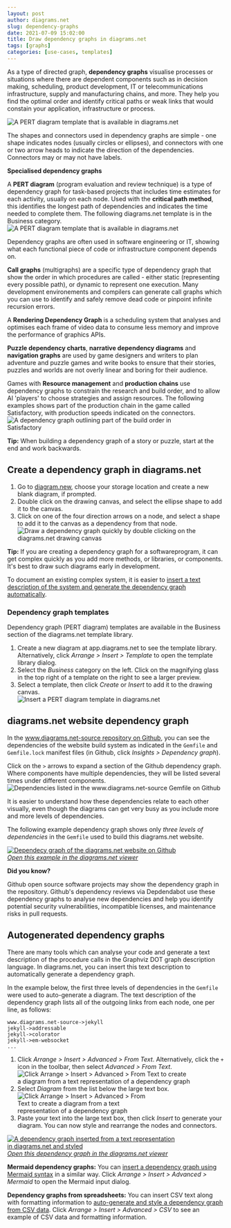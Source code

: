 ```yaml
---
layout: post
author: diagrams.net
slug: dependency-graphs
date: 2021-07-09 15:02:00
title: Draw dependency graphs in diagrams.net
tags: [graphs]
categories: [use-cases, templates]
--- 
```


As a type of directed graph, **dependency graphs** visualise processes or situations where there are dependent components such as in decision making, scheduling, product development, IT or telecommunications infrastructure, supply and manufacturing chains, and more. They help you find the optimal order and identify critical paths or weak links that would constain your application, infrastructure or process.

<img src="/assets/img/blog/pert-template-example.png" style="width=100%;max-width:500px;height:auto;" alt="A PERT diagram template that is available in diagrams.net">

The shapes and connectors used in dependency graphs are simple - one shape indicates nodes (usually circles or ellipses), and connectors with one or two arrow heads to indicate the direction of the dependencies. Connectors may or may not have labels.

**Specialised dependency graphs**

A **PERT diagram** (program evaluation and review technique) is a type of dependency graph for task-based projects that includes time estimates for each activity, usually on each node. Used with the **critical path method**, this identifies the longest path of dependencies and indicates the time needed to complete them. The following diagrams.net template is in the Business category.
<br /><img src="/assets/img/blog/dependency-graph-pert-template.png" style="width=100%;max-width:600px;height:auto;" alt="A PERT diagram template that is available in diagrams.net">

Dependency graphs are often used in software engineering or IT, showing what each functional piece of code or infrastructure component depends on. 

**Call graphs** (multigraphs) are a specific type of dependency graph that show the order in which procedures are called - either static (representing every possible path), or dynamic to represent one execution. Many development environements and compilers can generate call graphs which you can use to identify and safely remove dead code or pinpoint infinite recursion errors. 

A **Rendering Dependency Graph** is a scheduling system that analyses and optimises each frame of video data to consume less memory and improve the performance of graphics APIs.

**Puzzle dependency charts**, **narrative dependency diagrams** and **navigation graphs** are used by game designers and writers to plan adventure and puzzle games and write books to ensure that their stories, puzzles and worlds are not overly linear and boring for their audience. 

Games with **Resource management** and **production chains** use dependency graphs to constrain the research and build order, and to allow AI 'players' to choose strategies and assign resources. The following examples shows part of the production chain in the game called Satisfactory, with production speeds indicated on the connectors.
<br /><img src="/assets/img/blog/dependency-graph-build-order.png" style="width=100%;max-width:400px;height:auto;" alt="A dependency graph outlining part of the build order in Satisfactory">

**Tip:** When building a dependency graph of a story or puzzle, start at the end and work backwards.


## Create a dependency graph in diagrams.net

1. Go to [diagram.new](https://diagram.new), choose your storage location and create a new blank diagram, if prompted. 
2. Double click on the drawing canvas, and select the ellipse shape to add it to the canvas. 
3. Click on one of the four direction arrows on a node, and select a shape to add it to the canvas as a dependency from that node.
<br /><img src="/assets/img/blog/dependency-graph-draw.gif" style="width=100%;max-width:500px;height:auto;" alt="Draw a dependency graph quickly by double clicking on the diagrams.net drawing canvas">

**Tip:** If you are creating a dependency graph for a softwareprogram, it can get complex quickly as you add more methods, or libraries, or components. It's best to draw such diagrams early in development. 

To document an existing complex system, it is easier to [insert a text description of the system and generate the dependency graph automatically](#autogenerated-dependency-graphs).


### Dependency graph templates

Dependency graph (PERT diagram) templates are available in the Business section of the diagrams.net template library. 

1. Create a new diagram at app.diagrams.net to see the template library. Alternatively, click _Arrange > Insert > Template_ to open the template library dialog. 
2. Select the _Business_ category on the left. Click on the magnifying glass in the top right of a template on the right to see a larger preview. 
3. Select a template, then click _Create_ or _Insert_ to add it to the drawing canvas. 
<br /><img src="/assets/img/blog/pert-diagram-template-insert.png" style="width=100%;max-width:400px;height:auto;" alt="Insert a PERT diagram template in diagrams.net">



## diagrams.net website dependency graph

In the [www.diagrams.net-source repository on Github](https://github.com/jgraph/www.diagrams.net-source/network/dependencies), you can see the dependencies of the website build system as indicated in the ``Gemfile`` and ``Gemfile.lock`` manifest files (in Github, click _Insights > Dependency graph_). 

Click on the ``>`` arrows to expand a section of the Github dependency graph. Where components have multiple dependencies, they will be listed several times under different components. 
<br /><img src="/assets/img/blog/github-insights-dependency-graph.png" style="width=100%;max-width:600px;height:auto;" alt="Dependencies listed in the www.diagrams.net-source Gemfile on Github">

It is easier to understand how these dependencies relate to each other visually, even though the diagrams can get very busy as you include more and more levels of dependencies. 

The following example dependency graph shows only _three levels of dependencies_ in the ``Gemfile`` used to build this diagrams.net website.

[<img src="/assets/img/blog/dependency-graph-diagrams-net-website.png" style="width=100%;max-width:600px;height:auto;" alt="Dependecy graph of the diagrams.net website on Github">]((https://viewer.diagrams.net/?highlight=0000ff&edit=_blank&layers=1&nav=1&title=dependency-graph-diagrams-net-website.drawio#R3V1bj5s4FP410T4xwpjrY5t2OtLuqivNrvaxcsAhngBmbWcy6a9fk0CG4GlLpTTH8DIDBxzMx%2BdztWGBl%2BXLJ0HqzZ88o8XCc7OXBf6w8Dwv9iL9r5EcWkkQoZMkFyw7yXqCR%2FaVtkK3le5YRuXFiYrzQrH6UpjyqqKpupARIfj%2B8rQ1Ly6vWpOcGoLHlBSm9F%2BWqc1Jer6vRv5AWb7prozC5HSkJN3J7Z3IDcn4vifCHxd4KThXp63yZUmLBr0Ol1O7%2B28cPXdM0EqNafBEP%2F%2F%2BJf8rf8iLh6%2F%2FhquvVbV3wrZzz6TYtXfc9lYdOgi4UBue84oUf3Beaxla4PdPVKlD%2B7jITnEt2qiyaI8Kvqsy2lzY1XunX6SZgfRr11uR5DuR0u%2F0N4hbDhCRU%2FW9E5MzxJqclJdUiYNuKGhBFHu%2B7AlpSZKfz3vFUW%2B0UP4MrN5MYQ0RKKz%2BXGHFoLDGc4U1goQ1mqtuDUF1a3QL3So1COpd4z9oQVoQKVnaie9Z0TWSSvDt2THwgJ5HBKqUo7kq5QhUKUfhXGENQGGdq62LQG1dPFdbF4HauniucUQMarLiuZqsGNRkxXM1WTGoyYrnarJiUJMVmLA%2B0e2haTgAV%2F8Yq6Xeeb%2FfMEUfa3K8%2F70g9SWkax0ZLHnBxbEdzgIaZ%2F45TOgdib0VDsMz7M9UKPryfeBNmNoGneltM6yoS%2BntX9OVqMtBbnqpyq7d1YFNpuYLJGP5CuoLJP48UExAbVTXzR45SZYJKiVZaVivNfTXaxqm6VtDP4uSleteZ%2Bg7Hr4c%2FDgGH%2Fyh1SwNuxrSD1kKavK7bvZYylPF64anE%2BOo7w7skwdO0dhuiuKxFAV1n1D3XCcPI2ylEBsjnZbOnq4kT7e639Me7B64M4pcu53PMBpJU%2BTCll4jg6ditzo4DMXVxEjq%2BAOSwnMU283RaQRIyA3mASNyfVgcLffhR0eaoD48ci33M8fTEdbRRJY7muNxhPU0zczHKd%2FpSCKlk%2FLqaFXFxKy5P7DmQVfcgTPnCBkY2kTYbgau7eYc2Z3wHA0jQqAZT4TsdovG4wjsFiG73aLROAK7RSiaB4zAblHXT9Oc74lKNxOz4g72Ls14DB%2BVo8Ruoo5NcCIUgw54z3J3aDSOvWU7IDjanckcjSPsJCXkWe5Wjqcj7Pxks3CxFaTM%2BH5q%2BeBh0cLB4KbHs9xlD0ZyFHgKffBNijr6tiUVTr4uJ8ZWz4Vnp%2BWB0OiSGrRjZHkkNL40CRqYR2ZpsmD%2F7XSbaY3sYSYzgg%2BBPLtLGNFECpOe5ZHkVAqT2O5K0GgcgTNw2PKAfCKFya6fPbtTUn1rFWl%2FfDqmB7vWZd%2BwGV9azdp4dN4Ye5Cs7frZw7UmarNT7HoLX241%2Bx0NHCZo0sYmZzXf8psuK8gFyZhG8AMTNFWMV%2Fo4JVL1DvWaLZcfg%2Fv76zyPwUIkB3wtQmzG%2F5KsqXMg5dS4HgzWeQTQ2CJsdxo1Hhu8AocG2O5cymgYEQb2ae3OpYzHETrEsjviH40jcIjl2x2p%2FsSwhlWPvuVO%2F2gcfdDVG7GZIlVUlEyD6KhJLnwdTBeBr4rEZjbguEAmp%2BX1lmxmhMbrN9EN05iu1ldC1x%2B48gG4K5%2BYkVW9WxUslbv1mr04DdRTR9kH53BiBkxC1jSdGLKDtEAAj6upfumzvpmSpBtWXU%2F53gbe4XwJnIDja%2BrejVL1l1OR%2F06sJoZwMHytgwXLaM20YcqrdCeae5qk%2BkXW5ava2O9S%2F5Lt1PSDM%2FDNQh8e2DdXL%2FOU18613%2Fl0I99hkPkGV8Ht4rZBslXKdIq6Yah%2FffDKQruGaDDJRSp6vcmWQF5vBJ%2FKRuab4HRorLGT13v%2Fxm3QDZMBceHB7a7WV7305YoFmBshO5wkDO8teKZK0BCwKtc3OW1wLZh94BnYrrnYE5E12TKHvmjN22QUp4WzgxPrWIzNnEN9xfkzQFbNghcfYdMha3K%2BDqkkS48wTBxjeNvmm0HxrtLgZtTJmKwLcvhy6tzEkUa%2FEOp%2FJBWfV0%2FNt7s8tyArWpya4maXPtNC6g2%2B1n8yWjdKt0oZlcfdNasaFewy7QS7n2ipwdKx8rLp535%2FlzGSC1LKu4oq51TJ%2Ba1p94mpzW61aEovNZdM8U7bFKzanq7dJI%2F0Hbxr%2Buzd58cGdykv9c5T3nzoTG984xL6iN7Zc7HVW5c99n7Mp%2F5ymZaBPda8lrHQCObwSt2TkhXNM3ygxTNVLCXtgbZS5jXlGFKwvJkklGp2UNFwS%2F%2Bm9iL%2BPhbX8FtkwyFOcNbMKGq%2BjLJoP5mypc2641fePrY9TwWX0tkcVyUbjE5TGqx%2FFW%2BTNzMPyRvEDX%2BeuHq3x91O9Po9t%2BPpvc%2Fi4Y%2F%2FAw%3D%3D))
<br />[_Open this example in the diagrams.net viewer_](https://viewer.diagrams.net/?highlight=0000ff&edit=_blank&layers=1&nav=1&title=dependency-graph-diagrams-net-website.drawio#R3V1bj5s4FP410T4xwpjrY5t2OtLuqivNrvaxcsAhngBmbWcy6a9fk0CG4GlLpTTH8DIDBxzMx%2BdztWGBl%2BXLJ0HqzZ88o8XCc7OXBf6w8Dwv9iL9r5EcWkkQoZMkFyw7yXqCR%2FaVtkK3le5YRuXFiYrzQrH6UpjyqqKpupARIfj%2B8rQ1Ly6vWpOcGoLHlBSm9F%2BWqc1Jer6vRv5AWb7prozC5HSkJN3J7Z3IDcn4vifCHxd4KThXp63yZUmLBr0Ol1O7%2B28cPXdM0EqNafBEP%2F%2F%2BJf8rf8iLh6%2F%2FhquvVbV3wrZzz6TYtXfc9lYdOgi4UBue84oUf3Beaxla4PdPVKlD%2B7jITnEt2qiyaI8Kvqsy2lzY1XunX6SZgfRr11uR5DuR0u%2F0N4hbDhCRU%2FW9E5MzxJqclJdUiYNuKGhBFHu%2B7AlpSZKfz3vFUW%2B0UP4MrN5MYQ0RKKz%2BXGHFoLDGc4U1goQ1mqtuDUF1a3QL3So1COpd4z9oQVoQKVnaie9Z0TWSSvDt2THwgJ5HBKqUo7kq5QhUKUfhXGENQGGdq62LQG1dPFdbF4HauniucUQMarLiuZqsGNRkxXM1WTGoyYrnarJiUJMVmLA%2B0e2haTgAV%2F8Yq6Xeeb%2FfMEUfa3K8%2F70g9SWkax0ZLHnBxbEdzgIaZ%2F45TOgdib0VDsMz7M9UKPryfeBNmNoGneltM6yoS%2BntX9OVqMtBbnqpyq7d1YFNpuYLJGP5CuoLJP48UExAbVTXzR45SZYJKiVZaVivNfTXaxqm6VtDP4uSleteZ%2Bg7Hr4c%2FDgGH%2Fyh1SwNuxrSD1kKavK7bvZYylPF64anE%2BOo7w7skwdO0dhuiuKxFAV1n1D3XCcPI2ylEBsjnZbOnq4kT7e639Me7B64M4pcu53PMBpJU%2BTCll4jg6ditzo4DMXVxEjq%2BAOSwnMU283RaQRIyA3mASNyfVgcLffhR0eaoD48ci33M8fTEdbRRJY7muNxhPU0zczHKd%2FpSCKlk%2FLqaFXFxKy5P7DmQVfcgTPnCBkY2kTYbgau7eYc2Z3wHA0jQqAZT4TsdovG4wjsFiG73aLROAK7RSiaB4zAblHXT9Oc74lKNxOz4g72Ls14DB%2BVo8Ruoo5NcCIUgw54z3J3aDSOvWU7IDjanckcjSPsJCXkWe5Wjqcj7Pxks3CxFaTM%2BH5q%2BeBh0cLB4KbHs9xlD0ZyFHgKffBNijr6tiUVTr4uJ8ZWz4Vnp%2BWB0OiSGrRjZHkkNL40CRqYR2ZpsmD%2F7XSbaY3sYSYzgg%2BBPLtLGNFECpOe5ZHkVAqT2O5K0GgcgTNw2PKAfCKFya6fPbtTUn1rFWl%2FfDqmB7vWZd%2BwGV9azdp4dN4Ye5Cs7frZw7UmarNT7HoLX241%2Bx0NHCZo0sYmZzXf8psuK8gFyZhG8AMTNFWMV%2Fo4JVL1DvWaLZcfg%2Fv76zyPwUIkB3wtQmzG%2F5KsqXMg5dS4HgzWeQTQ2CJsdxo1Hhu8AocG2O5cymgYEQb2ae3OpYzHETrEsjviH40jcIjl2x2p%2FsSwhlWPvuVO%2F2gcfdDVG7GZIlVUlEyD6KhJLnwdTBeBr4rEZjbguEAmp%2BX1lmxmhMbrN9EN05iu1ldC1x%2B48gG4K5%2BYkVW9WxUslbv1mr04DdRTR9kH53BiBkxC1jSdGLKDtEAAj6upfumzvpmSpBtWXU%2F53gbe4XwJnIDja%2BrejVL1l1OR%2F06sJoZwMHytgwXLaM20YcqrdCeae5qk%2BkXW5ava2O9S%2F5Lt1PSDM%2FDNQh8e2DdXL%2FOU18613%2Fl0I99hkPkGV8Ht4rZBslXKdIq6Yah%2FffDKQruGaDDJRSp6vcmWQF5vBJ%2FKRuab4HRorLGT13v%2Fxm3QDZMBceHB7a7WV7305YoFmBshO5wkDO8teKZK0BCwKtc3OW1wLZh94BnYrrnYE5E12TKHvmjN22QUp4WzgxPrWIzNnEN9xfkzQFbNghcfYdMha3K%2BDqkkS48wTBxjeNvmm0HxrtLgZtTJmKwLcvhy6tzEkUa%2FEOp%2FJBWfV0%2FNt7s8tyArWpya4maXPtNC6g2%2B1n8yWjdKt0oZlcfdNasaFewy7QS7n2ipwdKx8rLp535%2FlzGSC1LKu4oq51TJ%2Ba1p94mpzW61aEovNZdM8U7bFKzanq7dJI%2F0Hbxr%2Buzd58cGdykv9c5T3nzoTG984xL6iN7Zc7HVW5c99n7Mp%2F5ymZaBPda8lrHQCObwSt2TkhXNM3ygxTNVLCXtgbZS5jXlGFKwvJkklGp2UNFwS%2F%2Bm9iL%2BPhbX8FtkwyFOcNbMKGq%2BjLJoP5mypc2641fePrY9TwWX0tkcVyUbjE5TGqx%2FFW%2BTNzMPyRvEDX%2BeuHq3x91O9Po9t%2BPpvc%2Fi4Y%2F%2FAw%3D%3D)

**Did you know?**

Github open source software projects may show the dependency graph in the repository. Github's dependency reviews via Depdendabot use these dependency graphs to analyse new dependencies and help you identify potential security vulnerabilities, incompatible licenses, and maintenance risks in pull requests.


## Autogenerated dependency graphs

There are many tools which can analyse your code and generate a text description of the procedure calls in the Graphviz DOT graph description language. In diagrams.net, you can insert this text description to automatically generate a dependency graph.

In the example below, the first three levels of dependencies in the ``Gemfile`` were used to auto-generate a diagram. The text description of the dependency graph lists all of the outgoing links from each node, one per line, as follows: 

```
www.diagrams.net-source->jekyll
jekyll->addressable
jekyll->colorator
jekyll->em-websocket
...
```



1. Click _Arrange > Insert > Advanced > From Text_. Alternatively, click the ``+`` icon in the toolbar, then select _Advanced > From Text_.
<br /><img src="/assets/img/blog/arrange-insert-advanced-from-text.png" style="width=100%;max-width:400px;height:auto;" alt="Click Arrange > Insert > Advanced > From Text to create a diagram from a text representation of a dependency graph">
2. Select _Diagram_ from the list below the large text box.
<br /><img src="/assets/img/blog/dependency-graph-insert-from-text.png" style="width=100%;max-width:300px;height:auto;" alt="Click Arrange > Insert > Advanced > From Text to create a diagram from a text representation of a dependency graph">
3. Paste your text into the large text box, then click _Insert_ to generate your diagram. You can now style and rearrange the nodes and connectors. 

[<img src="/assets/img/blog/dependency-graph-inserted-from-text.png" style="width=100%;max-width:400px;height:auto;" alt="A dependency graph inserted from a text representation in diagrams.net and styled">](https://viewer.diagrams.net/?highlight=0000ff&edit=_blank&layers=1&nav=1&page-id=ANLeCyW2Rdo4kGk9dmOK&title=dependency-graphs.drawio#R%3Cmxfile%3E%3Cdiagram%20id%3D%22QRJWuTwwsMHBD3lk_K4z%22%20name%3D%22dependency-graph%22%3E3V1bc5s4FP41nn0igxDXx9ZtkpnuTncmu9PHjgwyVgyIleTY7q9fYaMEQ5rQGdcc%2BSWBAzLi49O5SjDD83J3J0i9%2BotntJh5brab4U8zz8M4SvS%2FRrI%2FSrwwCo%2BSXLDsKEMvggf2g7ZCt5VuWEblyYmK80Kx%2BlSY8qqiqTqRESH49vS0JS9Or1qTnA4EDykphtJvLFOrozT2ohf5PWX5ylwZhe0dl8Sc3N6JXJGMbzsi%2FHmG54Jzddwqd3NaNOgZXI7tbn9y9LljglZqTINH%2BvXL9%2Fzv%2FD4v7n98Cxc%2FqmrrhG3nnkixae%2B47a3aGwi4UCue84oUf3Jeaxma4Y%2BPVKl9%2B7jIRnEtWqmyaI8Kvqky2lzY1XvDnradl3wjUvpG94K4feRE5FS9dWKLOs1OHmeLxB3lJVVir08QtCCKPZ0%2BXdKSJH8%2B7wVHvdFC%2BSuwetcBa4hgwepfCawYFqzxlcAagYI1uhLdGsLSrdEldKvUqKgPjf%2BgBWlBpGSpEd%2BywjSSSvD1s2PgXeZ5RLCUcnQlSjmCpZSNn2w9rAEsWK%2FE1kWwbF18JbYugmXr4iuJI2JYJiu%2BEpMVwzJZ8ZWYrBiWyYqvxGTFsExWMIT1ka73TcMeuPrHWC31zsftiin6UJMDIFtB6lNIlzoymPOCi0M7nAU0zvznMKFzJPYWOAzfgv2JCkV3b8LUHjWmt82wIpPS276kK5HJQa46qUrT7uzAJsB9gWQsX2H5AolvJYoJLBtl%2Bt0hJ8kyQaUkCw3ruYb%2BcknDNH1t6GdRsnDfxH780Hc8fDr4cTz54A8hsdTkr99nKSyTb%2FrdYSlPFa8bnlrGUd%2Ft2SdvcorGoCiKx1IUlvuEzHO1DUZYVt30uzPSaels6ULydK1vxO7B7k3ujCIXlPNpSlTv0hS5sFImpuMdnorNYu8wFFeWkdTxeySdnqMYFEctDZCQG1gJI3J9YDjC8uFHR5qwfHjkwvIzx9MRmKOJYDma43GEpR5Nxwf5TkcSKZ2UVwcTKiyz5n7PmgemuDOdOUdogOGEhDXTRawz5whUwnM0jAjByngiBMotGo8jNLcIgXKLRuMIzS1CkZUwQnOLTMeH5nxLVLqyzIo72Ds14%2FH0UTlKQBF1bIIToRgUUZEHyx0ajaNhGxgcQWUyR%2BMIbJIS8mC5lePpCAvHaFi4WAtSZnxrWz64X7Rw8OSmx4PlsgcjOQptCn3wU4o6GgdJhZMvS8vY6rnTsxNWIDS6pAbOMYIVCY0vTcIKzKNhabJg%2F210G7tGdj%2BTGU0fAnmgShhmcYZ1mUwPViRpbWESg6oEjcYRWgYOwwrIbS1Mmo537E5J9b1WpP1xe0wPdsFl3%2FAwvoTEWrOi7X3WYg8Ua03HO7jWRK02ip1v4culZr%2BjnsM0NWnjIWc13%2FKLLivIBcmYBvUTEzRVjFf6OCVSdQ51ms3nn4Pb2%2FM8j95CJGfytQjxMP6XZEmdPSlt43rQW%2BcRTI0twqDSqPHY4BVaaIBB5VJGw4gwNJ8WVC5lPI7gQixQEf9oHKGFWD6oSPUXhjUw9ejDcvpH4%2BjDWr0RD1OkioqSaRAdZeXC1950kemrIvEwG3BYIJPT8nxLNjNC4%2BWr6IZpTBfLM6Hr91z5YHJXPhlGVvVmUbBUbpZLtnMaqG1H2Z%2Bcw8kwYBKypqllyPbSAsH0uA7VL33S91eSdMWq8ynfy8Dbny%2BBk8nxHerelVL192OR%2F0YsLEM46L%2FWAcAy2mHaMOVVuhHNbVqpfhG4fNVzMNjVv2Rtm35wer5Z6E8P7Kurl3nKa%2Bfc73y6kO%2FQy3xProKfV7udJFulTG3UDX39609eWXheVHQyyUUqer7JlhN5vdH0qWw0fBOcDo01dvJ879%2B4DLph0iPu9OCaq3VVL92dsQBzIWT7k4Sn9xa8oUrQELAq13dkN7gAZh94A2yXXGyJyJpsmUN3WvM2GUW7cHZwAo7FeJhzqM84f2YiqwbgxUd46JA1OV%2BHVJKlBxgsx3h62%2BYPg%2BJNpcHNqJMxWRdk%2F%2F3YOcuRRr8R6n8lFV8Xj823uzy3IAtaHJviZpc%2B0ULqDb7UfzJaN0q3ShmVh90lqxoV7DLtBLt3tNRg6Vh53vRzu73JGMkFKeVNRZVzLO380bS7Y2q1Wcya0kvNJVPcaJuCVevjtZvkkb6DD02fvdv80OAm5aXeecybD53pjZ9cQh%2FRO1su1nrrtMfe%2B3zCnefSMrDDmpcyFhrBHF6pW1KyonmG97R4ooqlpD3QVsq8phxDCpY3k4RSTRgqGm7p39RexD%2BH4hp%2BjWw4xAnOmhlFzZdRZu0nU9a0WXf8wtuHtuep4FI6q8Oq5AGj05QGy9%2FF2%2BTVzEPyCnHDXyeu3u1w14hevud2OL3zWTz8%2BX8%3D%3C%2Fdiagram%3E%3Cdiagram%20id%3D%22eEIwefoat5Z3QpvjMPgs%22%20name%3D%22PERT%20diagram%22%3E7VxNk5s4EP01PjqFEAg4jj0fySGV3Zqt2qq9ESPbVDDygvwx%2BfUrsISRxE5wjcYoHvDBqC0E9Ov3aDWamcD55vhUxNv1V5LgbOI6yXEC7yeuCzwPsa%2FK8nKyRCA6GVZFmvBOZ8Nz%2BhNzo8OtuzTBpdSREpLRdCsbFyTP8YJKtrgoyEHutiSZfNZtvMKa4XkRZ7r17zSh65M1dIOz%2FTNOV2txZoD4%2FW1i0ZnfSbmOE3JomeDDBM4LQuhpb3Oc46xynvDLHh3%2BmU6fln%2BWm7%2Fu%2Fbtv2ZeHf6enwR4vOaS5hQLn1OzQkcfvjb4Ih%2BGE%2BY83c5Kzr9liV%2BxxNQxgjTXdZHy3pHFBOeQMbzjDeXJXYcbaiywuy3RxMj6mmTiGtdpHlLQgP%2FCcZKSoTw%2Bdemt%2BEZgxb8%2BWJG%2FOVrULssuT%2Brqq%2Fj2dxJ1Zkl2xwK95JuTBGhcr%2FOqADjz1rBzXijmOwhMmG0yLF9ahwFlM070cmDGP71XT74wh2%2BEwXgKpfxp4H2c7fipaO5CFNNHQpvhIZVALXKY%2F4%2B91h8qvW5LmtL5Ifzbx75klztJVXkHMPI0ZbLM9LmjKKHfHf9ikSVIdP8vi7zibxYsfqxorATMPqxae7gUIipitzoqPkw4R4Vcv8VRCgh%2FlfHJ9j7uLy9uUN3tjxQf%2Fo%2FLSeeRpKI%2Fq%2BvIIZLksWVSpWDeX%2BAb4kWlG%2F4q8vwNFkV0UDTopCiyiKFPiZb29gafIFE%2Bnzicn8KBCKSNEDYE8KrwaT0MtBkTK1KZulrFEqcLpsE4pft7GNSMOLFdTQkIiWpOqgK5HLKo3jb%2BeDDV0uuJoycSgHSN%2B9bmY2lpI%2FC%2F0Ivni%2BHjCR4dWLsdN61YaJ2zmqRt9GHltEptf6yvwrdJX4DidAgtvTGAjc4kQaBKhNwqqqtIKEd9PUIEDNGRHagLgWkZNt5uaN8TLJhKNEBMFbmeK8tYZSqA8Wa%2FHU6hFgDts5gNszHygbakPcIwXiywWWNRXYJ3IMoHtrv94t5X7NMFoZHYJoNA%2FIbLIjMiCQNFuZYj3lFmkxQEcZVZD3weyzCJncJkNPpDMRr3zWNtkVq%2Ff3OAUswlGIzLrAbWIB4zILFCr7VdU2UgLA39UWQ38KLQtme0qtt6qyooaQA%2BVDe1SWSAiTXlTcksSKyLR0HsSV0k5zZT1NIm92gvNJnpbMYBGidXAR0pBxx08kQXwA0ms31dibasXADGRtne9iBGVFVVHEyoLvVDRQzOJrBsNlsgCvWzkjSqrq6x1VVnwcRb8NOnp71cuAN1Lfm6tKgtMrvlxkS%2BrrGtEZH251HtFidVLRsEosXqtwL5EVi%2FyhMMCZ%2BVaLQA92x6O4mndQu6uh9rKMIjlyi13clN%2Fze0KiVfi4F0WTl%2F%2BCtqR8fSRr%2BHpdeCpLvoxiKdeD5qNePZfTKnwE%2Bn8vDKeem1nPuLZF08vsg5PfW3P%2FYhn73fRUMYT%2BoPjqReHHkY8%2B%2BIZIPX5OTieepXnccSzN5726a2%2ByOdpxLMvnqEv4%2BkOr7d6mejziGfvCShQJqDNhHQ4QPWaz5cR0P6AoqspLmue%2F5b%2FVPM7%2F0cE%2BPAf%3C%2Fdiagram%3E%3Cdiagram%20id%3D%22ANLeCyW2Rdo4kGk9dmOK%22%20name%3D%22inserted-from-text%22%3E3Z1dc5s4FIZ%2FjS%2FxIAkJcdmmadrtZnZ3OtvO7E1HBtkm4cMVuI776xds8IdEN7SWYU%2BuCioI6%2BiVdB7OEZmQm%2FTpTonV8j6PZDLBbvQ0IW8mGGPfQ9U%2Fdcm2KcFBsC9ZqDjal6Fjwcf4u2wK3aZ0HUeyOLuwzPOkjFfnhWGeZTIsz8qEUvnm%2FLJ5npw%2FdSUW0ij4GIrELP0cR%2BVyX8qxfyx%2FJ%2BPFsn0yYk37UtFe3LSkWIoo35wUkdsJuVF5Xu6P0qcbmdTWa%2B0Sy%2Fvw7svtO3F3%2F9eHD%2BzT%2BzR97%2Bwre%2FsztxyaoGRW9q3670KqP2YPtUmxm4hZ1a%2B7OzebzTSKxUKJtJhmsnSKfK1CuX9EEmeP%2B8uWZVl30Ku6Pvx2EZfL9Wwa5ml18rCopVId%2FLCqt9XJJleP1VEkVzKLZBbGlQh2z2ibKh7ke2%2FrvL77J%2F%2Fw%2B9f7324%2FfX%2FjsINdD6Ypym3bl5tlXMqPKxHW55vqV0zI62WZ1i1D1eE8z8pGgIhX5%2FvnfZOqlE%2BaGJ6xJDr5GXcyT2WpttV9bS2kqacZEw7ljWY2R4XhoJHN8kRdpCkTjagXh7qPHVcdNG1vT0%2B6sls1naZsBP5NJOvGfA%2FycVvfh3%2FOqnGS3ORJrnZXk4hKHnlVeVGq%2FFGe%2FA%2FHM8LYFe3uIC84N7yHTcNzO3bvZ2RuGHlfICNtVmqGxjPKr%2BZGoRayfL5bLzUlo%2B65KQPvWjYKDBuJKFKyKMQskReqcT6XLAy71Bj5wcx1r6lGgjU1EjKyGts114Ic%2FZ5yDMDJESHDSGEtG1FW0oGrRsQ1NaJgbDXiwdWILBlzSDkSw0oydTZyVuThY9VYsIpEVPOSCDUFaclJ6mlqb3hBEniCpIaVYsQzuELUvXXPG3tiZMPrkMLT4Y8AxilEUThhnu2kAnnN1nGGdeAMwoNK0x7Q9JYmPKJBJtI00tyIMlwCViRCuiQ7Xm0MOlni4ZkGjQI1u3peKSW2Jxes8jgri5PH%2FFkXnHaYS6YB8VweEMp9hDA%2FfyT16BR5DHvI9QNOG3%2Fk2CH7Bx6759CMC3rMBKxHJdIo3wB2IhyPaCODsLFHxvB8ZcuYA87V2OSrVo1O1YxCKmcxTwELk%2FR5KYrIoMocHrQwPNDCJmgl8dd1dc8LEiMdG7bw8LCF4cEWNmErlZU1MtFUDlOOga7G0b3Z4fkKw%2BOrdgE7sdJKlMt1GV8avRxTjEyzHx57aiTDo1Xbs4DESEycUfl6ATlyiak2L%2BKx50UyPMsQeCxDTJYpxFw6W5ECnhjboN0BrNHYYhweXwg8fCEmvpRSpXEmEqcEntqB9WC635HaMWjskgyPMQQexhATY9R6tl3ItLhQjZGQfN6pRhZyOZtfVY2ujjEdkfRhZ0h7GBP0VSM8jCEdGLOeJXFYrOfz%2BMmppQlYlsYbcdQBNMgdUpeePaLprUt4ROOZRJOHZb6qczLh6pFpbmQwdjamZzKNKlYyhGtih%2Blu0djc6JlE9KsDvh0Vz474tl8hjXiTaOS36senIlzG2aWe%2BoiKJHpyF%2BlQ5KCOumdi0a8qsk0efF6RHjxFmjxTbzn6sg%2FJTtUMsCZdTZNdL3qH1aSJRdfXJIOnSXtUg3pDNjys8UysUeIR8CJiAjYbO7eH2gOZ3lL04JEMNUnm%2BmaC5%2F7RDhJZz%2FIwXzl29oSON3Y9ba3tylcddK2l9oiktyQpQEmaRFKn9YfNSzF3cth1D1CUiGuq9McOaVGLVNJblfCohNqLsrQ9%2FhI9QGqRJ%2FqaaRQr7er56Zx87k1dRgPkMg9hzvUXk9TDU06JT3mAXeRxX%2BuPK6TkU5Nskrgo5aUJ%2BWM67Uh32vnYG56pCUZXHxZtzwKaPZhFtulrJoBswyyyTW8zwXMkmck21x90AM1kYkkaZ9VcX1z6iYEx1wCqb1ek7shrALOXO3b4XNpzcmTwkseYySNKPl2cxThqbFTf%2BkL8sbVoj2b6axFe0hizRzO9zQQw%2BZiZDFGNsjhbVOMI7qileqbn6LsymD2K6D9q4VGEb48icN%2BYJsDtz749imi3Nb5Ef8S3RxG9zQSQSX17wQ38giPkvkUIeMHRW99eUKK%2FmeChu2%2FRjX%2FBEUXfdOPnudoIFdWbkRz5VNYfoo4mcH1V%2FWVHZ779oB%2F68O1lTLU7g58PBAFcD%2By59KSvdwFw2eSmS7%2B6%2BPMTYw5YooeoRt%2BTwO3hQG8ltg2EpER7ONDbTAAdOG4PB%2FqbCZ5nwk0cqHdKOyIr4t2nxwFPcYePjf1XFH7QBDxujyr6T3HwUp24SRXrrJJjJJ0oLlaJ2H7Z9yBcbVJ9%2BfU7tDmsw8ztxRr6i%2FP%2FtBOjOj3%2BxaR9etPxD0%2BR238B%3C%2Fdiagram%3E%3C%2Fmxfile%3E)
<br />[_Open this dependency graph in the diagrams.net viewer_](https://viewer.diagrams.net/?highlight=0000ff&edit=_blank&layers=1&nav=1&page-id=ANLeCyW2Rdo4kGk9dmOK&title=dependency-graphs.drawio#R%3Cmxfile%3E%3Cdiagram%20id%3D%22QRJWuTwwsMHBD3lk_K4z%22%20name%3D%22dependency-graph%22%3E3V1bc5s4FP41nn0igxDXx9ZtkpnuTncmu9PHjgwyVgyIleTY7q9fYaMEQ5rQGdcc%2BSWBAzLi49O5SjDD83J3J0i9%2BotntJh5brab4U8zz8M4SvS%2FRrI%2FSrwwCo%2BSXLDsKEMvggf2g7ZCt5VuWEblyYmK80Kx%2BlSY8qqiqTqRESH49vS0JS9Or1qTnA4EDykphtJvLFOrozT2ohf5PWX5ylwZhe0dl8Sc3N6JXJGMbzsi%2FHmG54Jzddwqd3NaNOgZXI7tbn9y9LljglZqTINH%2BvXL9%2Fzv%2FD4v7n98Cxc%2FqmrrhG3nnkixae%2B47a3aGwi4UCue84oUf3Jeaxma4Y%2BPVKl9%2B7jIRnEtWqmyaI8Kvqky2lzY1XvDnradl3wjUvpG94K4feRE5FS9dWKLOs1OHmeLxB3lJVVir08QtCCKPZ0%2BXdKSJH8%2B7wVHvdFC%2BSuwetcBa4hgwepfCawYFqzxlcAagYI1uhLdGsLSrdEldKvUqKgPjf%2BgBWlBpGSpEd%2BywjSSSvD1s2PgXeZ5RLCUcnQlSjmCpZSNn2w9rAEsWK%2FE1kWwbF18JbYugmXr4iuJI2JYJiu%2BEpMVwzJZ8ZWYrBiWyYqvxGTFsExWMIT1ka73TcMeuPrHWC31zsftiin6UJMDIFtB6lNIlzoymPOCi0M7nAU0zvznMKFzJPYWOAzfgv2JCkV3b8LUHjWmt82wIpPS276kK5HJQa46qUrT7uzAJsB9gWQsX2H5AolvJYoJLBtl%2Bt0hJ8kyQaUkCw3ruYb%2BcknDNH1t6GdRsnDfxH780Hc8fDr4cTz54A8hsdTkr99nKSyTb%2FrdYSlPFa8bnlrGUd%2Ft2SdvcorGoCiKx1IUlvuEzHO1DUZYVt30uzPSaels6ULydK1vxO7B7k3ujCIXlPNpSlTv0hS5sFImpuMdnorNYu8wFFeWkdTxeySdnqMYFEctDZCQG1gJI3J9YDjC8uFHR5qwfHjkwvIzx9MRmKOJYDma43GEpR5Nxwf5TkcSKZ2UVwcTKiyz5n7PmgemuDOdOUdogOGEhDXTRawz5whUwnM0jAjByngiBMotGo8jNLcIgXKLRuMIzS1CkZUwQnOLTMeH5nxLVLqyzIo72Ds14%2FH0UTlKQBF1bIIToRgUUZEHyx0ajaNhGxgcQWUyR%2BMIbJIS8mC5lePpCAvHaFi4WAtSZnxrWz64X7Rw8OSmx4PlsgcjOQptCn3wU4o6GgdJhZMvS8vY6rnTsxNWIDS6pAbOMYIVCY0vTcIKzKNhabJg%2F210G7tGdj%2BTGU0fAnmgShhmcYZ1mUwPViRpbWESg6oEjcYRWgYOwwrIbS1Mmo537E5J9b1WpP1xe0wPdsFl3%2FAwvoTEWrOi7X3WYg8Ua03HO7jWRK02ip1v4culZr%2BjnsM0NWnjIWc13%2FKLLivIBcmYBvUTEzRVjFf6OCVSdQ51ms3nn4Pb2%2FM8j95CJGfytQjxMP6XZEmdPSlt43rQW%2BcRTI0twqDSqPHY4BVaaIBB5VJGw4gwNJ8WVC5lPI7gQixQEf9oHKGFWD6oSPUXhjUw9ejDcvpH4%2BjDWr0RD1OkioqSaRAdZeXC1950kemrIvEwG3BYIJPT8nxLNjNC4%2BWr6IZpTBfLM6Hr91z5YHJXPhlGVvVmUbBUbpZLtnMaqG1H2Z%2Bcw8kwYBKypqllyPbSAsH0uA7VL33S91eSdMWq8ynfy8Dbny%2BBk8nxHerelVL192OR%2F0YsLEM46L%2FWAcAy2mHaMOVVuhHNbVqpfhG4fNVzMNjVv2Rtm35wer5Z6E8P7Kurl3nKa%2Bfc73y6kO%2FQy3xProKfV7udJFulTG3UDX39609eWXheVHQyyUUqer7JlhN5vdH0qWw0fBOcDo01dvJ879%2B4DLph0iPu9OCaq3VVL92dsQBzIWT7k4Sn9xa8oUrQELAq13dkN7gAZh94A2yXXGyJyJpsmUN3WvM2GUW7cHZwAo7FeJhzqM84f2YiqwbgxUd46JA1OV%2BHVJKlBxgsx3h62%2BYPg%2BJNpcHNqJMxWRdk%2F%2F3YOcuRRr8R6n8lFV8Xj823uzy3IAtaHJviZpc%2B0ULqDb7UfzJaN0q3ShmVh90lqxoV7DLtBLt3tNRg6Vh53vRzu73JGMkFKeVNRZVzLO380bS7Y2q1Wcya0kvNJVPcaJuCVevjtZvkkb6DD02fvdv80OAm5aXeecybD53pjZ9cQh%2FRO1su1nrrtMfe%2B3zCnefSMrDDmpcyFhrBHF6pW1KyonmG97R4ooqlpD3QVsq8phxDCpY3k4RSTRgqGm7p39RexD%2BH4hp%2BjWw4xAnOmhlFzZdRZu0nU9a0WXf8wtuHtuep4FI6q8Oq5AGj05QGy9%2FF2%2BTVzEPyCnHDXyeu3u1w14hevud2OL3zWTz8%2BX8%3D%3C%2Fdiagram%3E%3Cdiagram%20id%3D%22eEIwefoat5Z3QpvjMPgs%22%20name%3D%22PERT%20diagram%22%3E7VxNk5s4EP01PjqFEAg4jj0fySGV3Zqt2qq9ESPbVDDygvwx%2BfUrsISRxE5wjcYoHvDBqC0E9Ov3aDWamcD55vhUxNv1V5LgbOI6yXEC7yeuCzwPsa%2FK8nKyRCA6GVZFmvBOZ8Nz%2BhNzo8OtuzTBpdSREpLRdCsbFyTP8YJKtrgoyEHutiSZfNZtvMKa4XkRZ7r17zSh65M1dIOz%2FTNOV2txZoD4%2FW1i0ZnfSbmOE3JomeDDBM4LQuhpb3Oc46xynvDLHh3%2BmU6fln%2BWm7%2Fu%2Fbtv2ZeHf6enwR4vOaS5hQLn1OzQkcfvjb4Ih%2BGE%2BY83c5Kzr9liV%2BxxNQxgjTXdZHy3pHFBOeQMbzjDeXJXYcbaiywuy3RxMj6mmTiGtdpHlLQgP%2FCcZKSoTw%2Bdemt%2BEZgxb8%2BWJG%2FOVrULssuT%2Brqq%2Fj2dxJ1Zkl2xwK95JuTBGhcr%2FOqADjz1rBzXijmOwhMmG0yLF9ahwFlM070cmDGP71XT74wh2%2BEwXgKpfxp4H2c7fipaO5CFNNHQpvhIZVALXKY%2F4%2B91h8qvW5LmtL5Ifzbx75klztJVXkHMPI0ZbLM9LmjKKHfHf9ikSVIdP8vi7zibxYsfqxorATMPqxae7gUIipitzoqPkw4R4Vcv8VRCgh%2FlfHJ9j7uLy9uUN3tjxQf%2Fo%2FLSeeRpKI%2Fq%2BvIIZLksWVSpWDeX%2BAb4kWlG%2F4q8vwNFkV0UDTopCiyiKFPiZb29gafIFE%2Bnzicn8KBCKSNEDYE8KrwaT0MtBkTK1KZulrFEqcLpsE4pft7GNSMOLFdTQkIiWpOqgK5HLKo3jb%2BeDDV0uuJoycSgHSN%2B9bmY2lpI%2FC%2F0Ivni%2BHjCR4dWLsdN61YaJ2zmqRt9GHltEptf6yvwrdJX4DidAgtvTGAjc4kQaBKhNwqqqtIKEd9PUIEDNGRHagLgWkZNt5uaN8TLJhKNEBMFbmeK8tYZSqA8Wa%2FHU6hFgDts5gNszHygbakPcIwXiywWWNRXYJ3IMoHtrv94t5X7NMFoZHYJoNA%2FIbLIjMiCQNFuZYj3lFmkxQEcZVZD3weyzCJncJkNPpDMRr3zWNtkVq%2Ff3OAUswlGIzLrAbWIB4zILFCr7VdU2UgLA39UWQ38KLQtme0qtt6qyooaQA%2BVDe1SWSAiTXlTcksSKyLR0HsSV0k5zZT1NIm92gvNJnpbMYBGidXAR0pBxx08kQXwA0ms31dibasXADGRtne9iBGVFVVHEyoLvVDRQzOJrBsNlsgCvWzkjSqrq6x1VVnwcRb8NOnp71cuAN1Lfm6tKgtMrvlxkS%2BrrGtEZH251HtFidVLRsEosXqtwL5EVi%2FyhMMCZ%2BVaLQA92x6O4mndQu6uh9rKMIjlyi13clN%2Fze0KiVfi4F0WTl%2F%2BCtqR8fSRr%2BHpdeCpLvoxiKdeD5qNePZfTKnwE%2Bn8vDKeem1nPuLZF08vsg5PfW3P%2FYhn73fRUMYT%2BoPjqReHHkY8%2B%2BIZIPX5OTieepXnccSzN5726a2%2ByOdpxLMvnqEv4%2BkOr7d6mejziGfvCShQJqDNhHQ4QPWaz5cR0P6AoqspLmue%2F5b%2FVPM7%2F0cE%2BPAf%3C%2Fdiagram%3E%3Cdiagram%20id%3D%22ANLeCyW2Rdo4kGk9dmOK%22%20name%3D%22inserted-from-text%22%3E3Z1dc5s4FIZ%2FjS%2FxIAkJcdmmadrtZnZ3OtvO7E1HBtkm4cMVuI776xds8IdEN7SWYU%2BuCioI6%2BiVdB7OEZmQm%2FTpTonV8j6PZDLBbvQ0IW8mGGPfQ9U%2Fdcm2KcFBsC9ZqDjal6Fjwcf4u2wK3aZ0HUeyOLuwzPOkjFfnhWGeZTIsz8qEUvnm%2FLJ5npw%2FdSUW0ij4GIrELP0cR%2BVyX8qxfyx%2FJ%2BPFsn0yYk37UtFe3LSkWIoo35wUkdsJuVF5Xu6P0qcbmdTWa%2B0Sy%2Fvw7svtO3F3%2F9eHD%2BzT%2BzR97%2Bwre%2FsztxyaoGRW9q3670KqP2YPtUmxm4hZ1a%2B7OzebzTSKxUKJtJhmsnSKfK1CuX9EEmeP%2B8uWZVl30Ku6Pvx2EZfL9Wwa5ml18rCopVId%2FLCqt9XJJleP1VEkVzKLZBbGlQh2z2ibKh7ke2%2FrvL77J%2F%2Fw%2B9f7324%2FfX%2FjsINdD6Ypym3bl5tlXMqPKxHW55vqV0zI62WZ1i1D1eE8z8pGgIhX5%2FvnfZOqlE%2BaGJ6xJDr5GXcyT2WpttV9bS2kqacZEw7ljWY2R4XhoJHN8kRdpCkTjagXh7qPHVcdNG1vT0%2B6sls1naZsBP5NJOvGfA%2FycVvfh3%2FOqnGS3ORJrnZXk4hKHnlVeVGq%2FFGe%2FA%2FHM8LYFe3uIC84N7yHTcNzO3bvZ2RuGHlfICNtVmqGxjPKr%2BZGoRayfL5bLzUlo%2B65KQPvWjYKDBuJKFKyKMQskReqcT6XLAy71Bj5wcx1r6lGgjU1EjKyGts114Ic%2FZ5yDMDJESHDSGEtG1FW0oGrRsQ1NaJgbDXiwdWILBlzSDkSw0oydTZyVuThY9VYsIpEVPOSCDUFaclJ6mlqb3hBEniCpIaVYsQzuELUvXXPG3tiZMPrkMLT4Y8AxilEUThhnu2kAnnN1nGGdeAMwoNK0x7Q9JYmPKJBJtI00tyIMlwCViRCuiQ7Xm0MOlni4ZkGjQI1u3peKSW2Jxes8jgri5PH%2FFkXnHaYS6YB8VweEMp9hDA%2FfyT16BR5DHvI9QNOG3%2Fk2CH7Bx6759CMC3rMBKxHJdIo3wB2IhyPaCODsLFHxvB8ZcuYA87V2OSrVo1O1YxCKmcxTwELk%2FR5KYrIoMocHrQwPNDCJmgl8dd1dc8LEiMdG7bw8LCF4cEWNmErlZU1MtFUDlOOga7G0b3Z4fkKw%2BOrdgE7sdJKlMt1GV8avRxTjEyzHx57aiTDo1Xbs4DESEycUfl6ATlyiak2L%2BKx50UyPMsQeCxDTJYpxFw6W5ECnhjboN0BrNHYYhweXwg8fCEmvpRSpXEmEqcEntqB9WC635HaMWjskgyPMQQexhATY9R6tl3ItLhQjZGQfN6pRhZyOZtfVY2ujjEdkfRhZ0h7GBP0VSM8jCEdGLOeJXFYrOfz%2BMmppQlYlsYbcdQBNMgdUpeePaLprUt4ROOZRJOHZb6qczLh6pFpbmQwdjamZzKNKlYyhGtih%2Blu0djc6JlE9KsDvh0Vz474tl8hjXiTaOS36senIlzG2aWe%2BoiKJHpyF%2BlQ5KCOumdi0a8qsk0efF6RHjxFmjxTbzn6sg%2FJTtUMsCZdTZNdL3qH1aSJRdfXJIOnSXtUg3pDNjys8UysUeIR8CJiAjYbO7eH2gOZ3lL04JEMNUnm%2BmaC5%2F7RDhJZz%2FIwXzl29oSON3Y9ba3tylcddK2l9oiktyQpQEmaRFKn9YfNSzF3cth1D1CUiGuq9McOaVGLVNJblfCohNqLsrQ9%2FhI9QGqRJ%2FqaaRQr7er56Zx87k1dRgPkMg9hzvUXk9TDU06JT3mAXeRxX%2BuPK6TkU5Nskrgo5aUJ%2BWM67Uh32vnYG56pCUZXHxZtzwKaPZhFtulrJoBswyyyTW8zwXMkmck21x90AM1kYkkaZ9VcX1z6iYEx1wCqb1ek7shrALOXO3b4XNpzcmTwkseYySNKPl2cxThqbFTf%2BkL8sbVoj2b6axFe0hizRzO9zQQw%2BZiZDFGNsjhbVOMI7qileqbn6LsymD2K6D9q4VGEb48icN%2BYJsDtz749imi3Nb5Ef8S3RxG9zQSQSX17wQ38giPkvkUIeMHRW99eUKK%2FmeChu2%2FRjX%2FBEUXfdOPnudoIFdWbkRz5VNYfoo4mcH1V%2FWVHZ779oB%2F68O1lTLU7g58PBAFcD%2By59KSvdwFw2eSmS7%2B6%2BPMTYw5YooeoRt%2BTwO3hQG8ltg2EpER7ONDbTAAdOG4PB%2FqbCZ5nwk0cqHdKOyIr4t2nxwFPcYePjf1XFH7QBDxujyr6T3HwUp24SRXrrJJjJJ0oLlaJ2H7Z9yBcbVJ9%2BfU7tDmsw8ztxRr6i%2FP%2FtBOjOj3%2BxaR9etPxD0%2BR238B%3C%2Fdiagram%3E%3C%2Fmxfile%3E)

**Mermaid dependency graphs:** You can [insert a dependency graph using Mermaid syntax](/blog/mermaid-diagrams.html) in a similar way. Click _Arrange > Insert > Advanced > Mermaid_ to open the Mermaid input dialog.

**Dependency graphs from spreadsheets:** You can insert CSV text along with formatting information to [auto-generate and style a dependency graph from CSV data](/blog/insert-from-csv.html). Click _Arrange > Insert > Advanced > CSV_ to see an example of CSV data and formatting information.